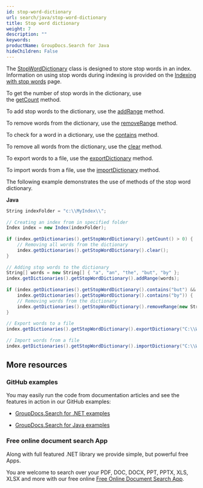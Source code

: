 ```yaml
---
id: stop-word-dictionary
url: search/java/stop-word-dictionary
title: Stop word dictionary
weight: 7
description: ""
keywords: 
productName: GroupDocs.Search for Java
hideChildren: False
---
```

The [StopWordDictionary](https://apireference.groupdocs.com/search/java/com.groupdocs.search.dictionaries/StopWordDictionary) class is designed to store stop words in an index. Information on using stop words during indexing is provided on the [Indexing with stop words](Indexing%2Bwith%2Bstop%2Bwords.html) page.

To get the number of stop words in the dictionary, use the [getCount](https://apireference.groupdocs.com/search/java/com.groupdocs.search.dictionaries/StopWordDictionary#getCount()) method.

To add stop words to the dictionary, use the [addRange](https://apireference.groupdocs.com/search/java/com.groupdocs.search.dictionaries/StopWordDictionary#addRange(java.lang.Iterable)) method.

To remove words from the dictionary, use the [removeRange](https://apireference.groupdocs.com/search/java/com.groupdocs.search.dictionaries/StopWordDictionary#removeRange(java.lang.Iterable)) method.

To check for a word in a dictionary, use the [contains](https://apireference.groupdocs.com/search/java/com.groupdocs.search.dictionaries/StopWordDictionary#contains(java.lang.String)) method.

To remove all words from the dictionary, use the [clear](https://apireference.groupdocs.com/search/java/com.groupdocs.search.dictionaries/StopWordDictionary#clear()) method.

To export words to a file, use the [exportDictionary](https://apireference.groupdocs.com/search/java/com.groupdocs.search.dictionaries/DictionaryBase#exportDictionary(java.lang.String)) method.

To import words from a file, use the [importDictionary](https://apireference.groupdocs.com/search/java/com.groupdocs.search.dictionaries/DictionaryBase#importDictionary(java.lang.String)) method.

The following example demonstrates the use of methods of the stop word dictionary.

**Java**

```csharp
String indexFolder = "c:\\MyIndex\\";
 
// Creating an index from in specified folder
Index index = new Index(indexFolder);
 
if (index.getDictionaries().getStopWordDictionary().getCount() > 0) {
    // Removing all words from the dictionary
    index.getDictionaries().getStopWordDictionary().clear();
}
 
// Adding stop words to the dictionary
String[] words = new String[] { "a", "an", "the", "but", "by" };
index.getDictionaries().getStopWordDictionary().addRange(words);
 
if (index.getDictionaries().getStopWordDictionary().contains("but") &&
    index.getDictionaries().getStopWordDictionary().contains("by")) {
    // Removing words from the dictionary
    index.getDictionaries().getStopWordDictionary().removeRange(new String[] { "but", "by" });
}
 
// Export words to a file
index.getDictionaries().getStopWordDictionary().exportDictionary("C:\\Words.txt");
 
// Import words from a file
index.getDictionaries().getStopWordDictionary().importDictionary("C:\\Words.txt");
```

## More resources

### GitHub examples

You may easily run the code from documentation articles and see the features in action in our GitHub examples:

*   [GroupDocs.Search for .NET examples](https://github.com/groupdocs-search/GroupDocs.Search-for-.NET)
    
*   [GroupDocs.Search for Java examples](https://github.com/groupdocs-search/GroupDocs.Search-for-Java)
    

### Free online document search App

Along with full featured .NET library we provide simple, but powerful free Apps.

You are welcome to search over your PDF, DOC, DOCX, PPT, PPTX, XLS, XLSX and more with our free online [Free Online Document Search App](https://products.groupdocs.app/search).
